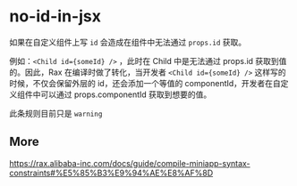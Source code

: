 # no-id-in-jsx
如果在自定义组件上写 `id` 会造成在组件中无法通过 `props.id` 获取。

例如：`<Child id={someId} />` ，此时在 Child 中是无法通过 props.id 获取到值的。因此，Rax 在编译时做了转化，当开发者 `<Child id={someId} />` 这样写的时候，不仅会保留外层的 id，还会添加一个等值的 componentId，开发者在自定义组件中可以通过 props.componentId 获取到想要的值。

此条规则目前只是 `warning` 

## More
https://rax.alibaba-inc.com/docs/guide/compile-miniapp-syntax-constraints#%E5%85%B3%E9%94%AE%E8%AF%8D